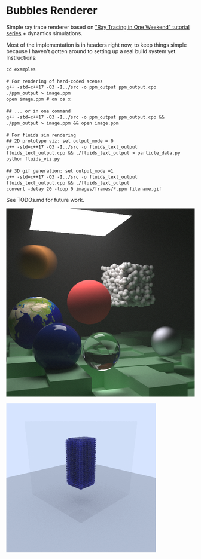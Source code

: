 # Bubbles Renderer

Simple ray trace renderer based on ["Ray Tracing in One Weekend" tutorial series](https://raytracing.github.io/) + dynamics simulations.

Most of the implementation is in headers right now, to keep things simple because I haven't gotten around to setting up a real build system yet. Instructions:
```
cd examples

# For rendering of hard-coded scenes
g++ -std=c++17 -O3 -I../src -o ppm_output ppm_output.cpp
./ppm_output > image.ppm
open image.ppm # on os x

## ... or in one command
g++ -std=c++17 -O3 -I../src -o ppm_output ppm_output.cpp && ./ppm_output > image.ppm && open image.ppm

# For fluids sim rendering
## 2D prototype viz: set output_mode = 0
g++ -std=c++17 -O3 -I../src -o fluids_text_output fluids_text_output.cpp && ./fluids_text_output > particle_data.py
python fluids_viz.py

## 3D gif generation: set output_mode =1
g++ -std=c++17 -O3 -I../src -o fluids_text_output fluids_text_output.cpp && ./fluids_text_output
convert -delay 20 -loop 0 images/frames/*.ppm filename.gif
```

See TODOs.md for future work.

![](./examples/images/final_scene.jpg)

![](./examples/images/blockdrop_3d_2.gif)
